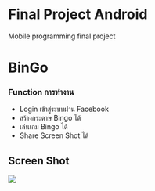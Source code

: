 # Final Project Android
Mobile programming final project

# BinGo
### Function การทำงาน
* Login เข้าสู่ระบบผ่าน Facebook
* สร้างกระดาษ Bingo ได้
* เล่นเกม Bingo ได้
* Share Screen Shot ได้

## Screen Shot
![](https://i.imgur.com/CrfKfrp.png)
